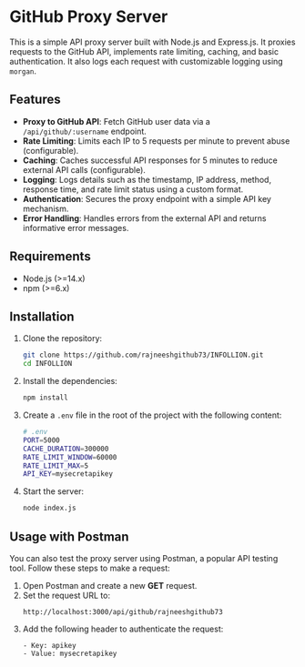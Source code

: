 # GitHub Proxy Server

This is a simple API proxy server built with Node.js and Express.js. It proxies requests to the GitHub API, implements rate limiting, caching, and basic authentication. It also logs each request with customizable logging using `morgan`.

## Features

- **Proxy to GitHub API**: Fetch GitHub user data via a `/api/github/:username` endpoint.
- **Rate Limiting**: Limits each IP to 5 requests per minute to prevent abuse (configurable).
- **Caching**: Caches successful API responses for 5 minutes to reduce external API calls (configurable).
- **Logging**: Logs details such as the timestamp, IP address, method, response time, and rate limit status using a custom format.
- **Authentication**: Secures the proxy endpoint with a simple API key mechanism.
- **Error Handling**: Handles errors from the external API and returns informative error messages.

## Requirements

- Node.js (>=14.x)
- npm (>=6.x)

## Installation

1. Clone the repository:

    ```bash
    git clone https://github.com/rajneeshgithub73/INFOLLION.git
    cd INFOLLION
    ```

2. Install the dependencies:

    ```bash
    npm install
    ```

3. Create a `.env` file in the root of the project with the following content:

    ```bash
    # .env
    PORT=5000
    CACHE_DURATION=300000
    RATE_LIMIT_WINDOW=60000
    RATE_LIMIT_MAX=5
    API_KEY=mysecretapikey
    ```

4. Start the server:

    ```bash
    node index.js
    ```

## Usage with Postman

You can also test the proxy server using Postman, a popular API testing tool. Follow these steps to make a request:

1. Open Postman and create a new **GET** request.
2. Set the request URL to:
   ```text
   http://localhost:3000/api/github/rajneeshgithub73
   ```
3. Add the following header to authenticate the request:
   ```text
   - Key: apikey
   - Value: mysecretapikey
   ```

